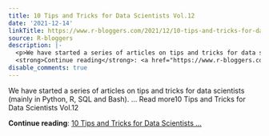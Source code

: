 ```yaml
---
title: 10 Tips and Tricks for Data Scientists Vol.12
date: '2021-12-14'
linkTitle: https://www.r-bloggers.com/2021/12/10-tips-and-tricks-for-data-scientists-vol-12/
source: R-bloggers
description: |-
  <p>We have started a series of articles on tips and tricks for data scientists (mainly in Python, R, SQL and Bash). ... Read more10 Tips and Tricks for Data Scientists Vol.12</p>
  <strong>Continue reading</strong>: <a href="https://www.r-bloggers.com/2021/12/10-tips-and-tricks-for-data-scientists-vol-12/">10 Tips and Tricks for Data Scientists ...
disable_comments: true
---
```

<p>We have started a series of articles on tips and tricks for data scientists (mainly in Python, R, SQL and Bash). ... Read more10 Tips and Tricks for Data Scientists Vol.12</p>
<strong>Continue reading</strong>: <a href="https://www.r-bloggers.com/2021/12/10-tips-and-tricks-for-data-scientists-vol-12/">10 Tips and Tricks for Data Scientists ...